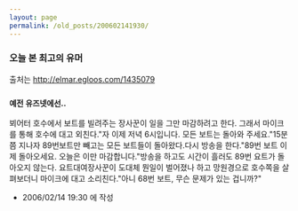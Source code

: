 ```yaml
---
layout: page
permalink: /old_posts/200602141930/
---
```


### 오늘 본 최고의 유머

출처는 <a href="http://elmar.egloos.com/1435079">http://elmar.egloos.com/1435079</a>


<h3 class="posttitle"><a name="1435079"><span style="FONT-SIZE: 85%">예전 유즈넷에선..</span></a></h3>

뵈어터 호수에서 보트를 빌려주는 장사꾼이 일을 그만 마감하려고 한다. 그래서 마이크를 통해 호수에 대고 외친다."자 이제 저녁 6시입니다. 모든 보트는 돌아와 주세요."15분쯤 지나자 89번보트만 빼고는 모든 보트들이 돌아왔다.다시 방송을 한다."89번 보트 이제 돌아오세요. 오늘은 이만 마감합니다."방송을 하고도 시간이 흘러도 89번 요트가 돌아오지 않는다. 요트대여장사꾼이 도대체 뭔일이 벌어졌나 하고 망원경으로 호수쪽을 살펴보더니 마이크에 대고 소리친다."아니 68번 보트, 무슨 문제가 있는 겁니까?"



- 2006/02/14 19:30 에 작성